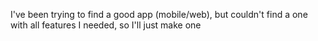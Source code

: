 I've been trying to find a good app (mobile/web), but couldn't find a one with all features I needed, so I'll just make one
